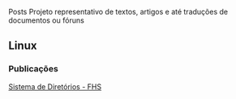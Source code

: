 Posts
Projeto representativo de textos, artigos e até traduções de documentos ou fóruns 


## Linux

### Publicações

 [Sistema de Diretórios - FHS](https://github.com/sxico/Artigos/blob/main/Linux/FHS.md)
